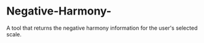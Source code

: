 # Negative-Harmony-
A tool that returns the negative harmony information for the user's selected scale.
